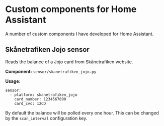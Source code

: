 # Custom components for Home Assistant

A number of custom components I have developed for Home Assistant.

## Skånetrafiken Jojo sensor

Reads the balance of a Jojo card from Skånetrafiken website.

**Component:** `sensor/skanetrafiken_jojo.py`

**Usage:**
```
sensor:
  - platform: skanetrafiken_jojo
    card_number: 1234567890
    card_cvc: 12CD
```
By default the balance will be polled every one hour.
This can be changed by the `scan_interval` configuration key.
